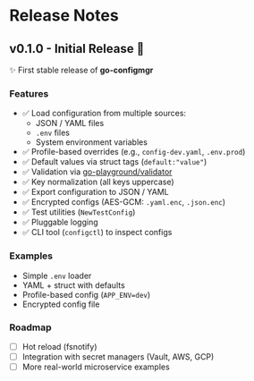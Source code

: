 # Release Notes

## v0.1.0 - Initial Release 🎉

✨ First stable release of **go-configmgr**

### Features
- ✅ Load configuration from multiple sources:
    - JSON / YAML files
    - `.env` files
    - System environment variables
- ✅ Profile-based overrides (e.g., `config-dev.yaml`, `.env.prod`)
- ✅ Default values via struct tags (`default:"value"`)
- ✅ Validation via [go-playground/validator](https://github.com/go-playground/validator)
- ✅ Key normalization (all keys uppercase)
- ✅ Export configuration to JSON / YAML
- ✅ Encrypted configs (AES-GCM: `.yaml.enc`, `.json.enc`)
- ✅ Test utilities (`NewTestConfig`)
- ✅ Pluggable logging
- ✅ CLI tool (`configctl`) to inspect configs

### Examples
- Simple `.env` loader
- YAML + struct with defaults
- Profile-based config (`APP_ENV=dev`)
- Encrypted config file

### Roadmap
- [ ] Hot reload (fsnotify)
- [ ] Integration with secret managers (Vault, AWS, GCP)
- [ ] More real-world microservice examples
